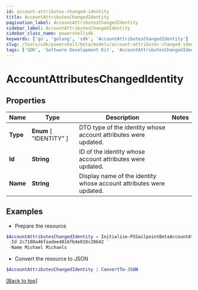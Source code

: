 ```yaml
---
id: account-attributes-changed-identity
title: AccountAttributesChangedIdentity
pagination_label: AccountAttributesChangedIdentity
sidebar_label: AccountAttributesChangedIdentity
sidebar_class_name: powershellsdk
keywords: ['go', 'golang', 'sdk', 'AccountAttributesChangedIdentity'] 
slug: /tools/sdk/powershell/beta/models/account-attributes-changed-identity
tags: ['SDK', 'Software Development Kit', 'AccountAttributesChangedIdentity']
---
```



# AccountAttributesChangedIdentity

## Properties

Name | Type | Description | Notes
------------ | ------------- | ------------- | -------------
**Type** |   **Enum** [  "IDENTITY" ] | DTO type of the identity whose account attributes were updated. | 
**Id** |  **String** | ID of the identity whose account attributes were updated. | 
**Name** |  **String** | Display name of the identity whose account attributes were updated. | 

## Examples

- Prepare the resource
```powershell
$AccountAttributesChangedIdentity = Initialize-PSSailpointBetaAccountAttributesChangedIdentity  -Type IDENTITY `
 -Id 2c7180a46faadee4016fb4e018c20642 `
 -Name Michael Michaels
```

- Convert the resource to JSON
```powershell
$AccountAttributesChangedIdentity | ConvertTo-JSON
```


[[Back to top]](#) 

